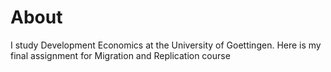 # About
I study Development Economics at the University of Goettingen. Here is my final assignment for Migration and Replication course 
